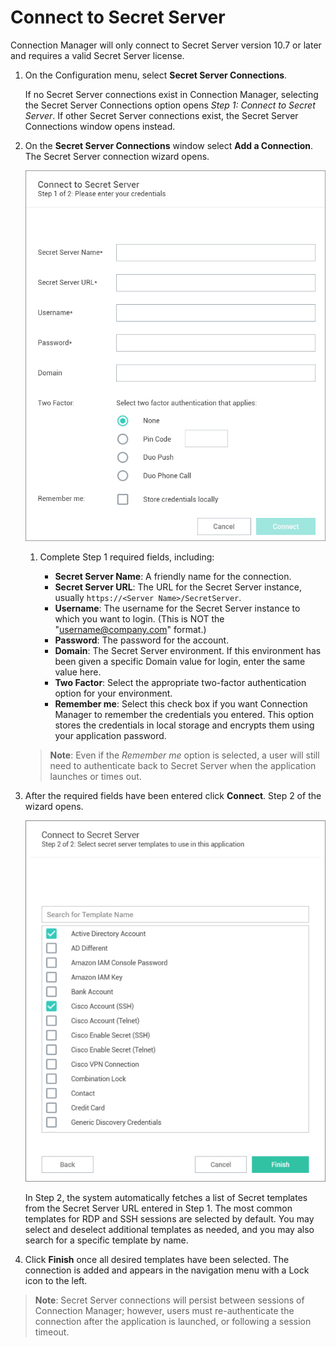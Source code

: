 [title]: # (Connect to Secret Server)
[tags]: # (connect, secret server)
[priority]: # (300)
# Connect to Secret Server

Connection Manager will only connect to Secret Server version 10.7 or later and requires a valid Secret Server license.

1. On the Configuration menu, select __Secret Server Connections__. 

   If no Secret Server connections exist in Connection Manager, selecting the Secret Server Connections option opens _Step 1: Connect to Secret Server_. If other Secret Server connections exist, the Secret Server Connections window opens instead.

1. On the __Secret Server Connections__ window select __Add a Connection__. The Secret Server connection wizard opens.

   ![Connect to](images/connect-1.png "Connect to page Step 1 of 2")
   1. Complete Step 1 required fields, including:

      * __Secret Server Name__: A friendly name for the connection.
      * __Secret Server URL__: The URL for the Secret Server instance, usually `https://<Server Name>/SecretServer`.
      * __Username__: The username for the Secret Server instance to which you want to login. (This is NOT the "username@company.com" format.)
      * __Password__: The password for the account.
      * __Domain__: The Secret Server environment. If this environment has been given a specific Domain value for login, enter the same value here.
      * __Two Factor__: Select the appropriate two-factor authentication option for your environment.
      * __Remember me__: Select this check box if you want Connection Manager to remember the credentials you entered. This option stores the credentials in local storage and encrypts them using your application password.

   >**Note**: Even if the *Remember me* option is selected, a user will still need to authenticate back to Secret Server when the application launches or times out.
1. After the required fields have been entered click __Connect__. Step 2 of the wizard opens.

   ![Wizard page 2](images/connect-2.png "Connect to page Step 2 of 2")

   In Step 2, the system automatically fetches a list of Secret templates from the Secret Server URL entered in Step 1. The most common templates for RDP and SSH sessions are selected by default. You may select and deselect additional templates as needed, and you may also search for a specific template by name.
1. Click __Finish__ once all desired templates have been selected. The connection is added and appears in the navigation menu with a Lock icon to the left.

>**Note**: Secret Server connections will persist between sessions of Connection Manager; however, users must re-authenticate the connection after the application is launched, or following a session timeout.
